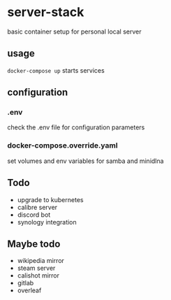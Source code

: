 # server-stack

basic container setup for personal local server

## usage

`docker-compose up` starts services

## configuration

### .env

check the .env file for configuration parameters

### docker-compose.override.yaml

set volumes and env variables for samba and minidlna

## Todo

- upgrade to kubernetes
- calibre server
- discord bot
- synology integration

## Maybe todo

- wikipedia mirror
- steam server
- calishot mirror
- gitlab
- overleaf
